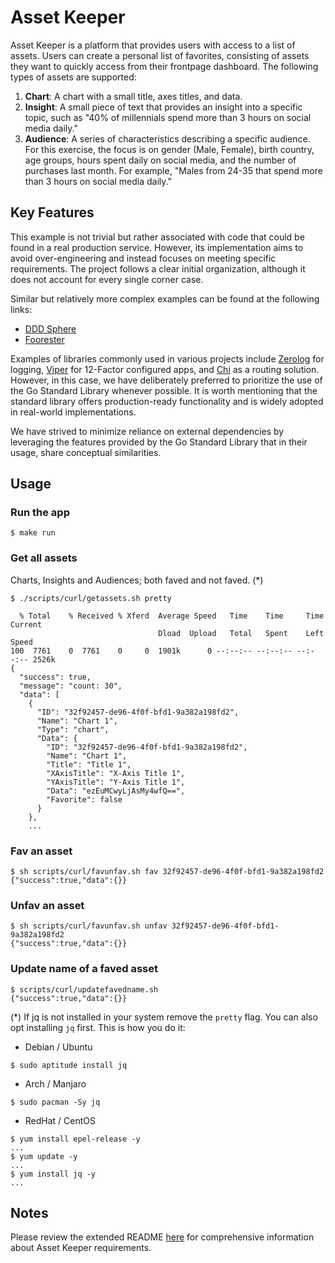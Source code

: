 # Asset Keeper

Asset Keeper is a platform that provides users with access to a list of assets. Users can create a personal list of favorites, consisting of assets they want to quickly access from their frontpage dashboard. The following types of assets are supported:

1. **Chart**: A chart with a small title, axes titles, and data.
2. **Insight**: A small piece of text that provides an insight into a specific topic, such as "40% of millennials spend more than 3 hours on social media daily."
3. **Audience**: A series of characteristics describing a specific audience. For this exercise, the focus is on gender (Male, Female), birth country, age groups, hours spent daily on social media, and the number of purchases last month. For example, "Males from 24-35 that spend more than 3 hours on social media daily."

## Key Features

This example is not trivial but rather associated with code that could be found in a real production service. However, its implementation aims to avoid over-engineering and instead focuses on meeting specific requirements. The project follows a clear initial organization, although it does not account for every single corner case.

Similar but relatively more complex examples can be found at the following links:

* [DDD Sphere](https://github.com/orgs/dddsphere/repositories) 
* [Foorester](https://github.com/orgs/foorester/repositories)

Examples of libraries commonly used in various projects include [Zerolog](https://github.com/rs/zerolog) for logging, [Viper](https://github.com/spf13/viper) for 12-Factor configured apps, and [Chi](https://github.com/go-chi/chi) as a routing solution. However, in this case, we have deliberately preferred to prioritize the use of the Go Standard Library whenever possible. It is worth mentioning that the standard library offers production-ready functionality and is widely adopted in real-world implementations.

We have strived to minimize reliance on external dependencies by leveraging the features provided by the Go Standard Library that in their usage, share conceptual similarities.

## Usage
### Run the app
```
$ make run
```

### Get all assets
Charts, Insights and Audiences; both faved and not faved. (*)
```
$ ./scripts/curl/getassets.sh pretty

  % Total    % Received % Xferd  Average Speed   Time    Time     Time  Current
                                 Dload  Upload   Total   Spent    Left  Speed
100  7761    0  7761    0     0  1901k      0 --:--:-- --:--:-- --:--:-- 2526k
{
  "success": true,
  "message": "count: 30",
  "data": [
    {
      "ID": "32f92457-de96-4f0f-bfd1-9a382a198fd2",
      "Name": "Chart 1",
      "Type": "chart",
      "Data": {
        "ID": "32f92457-de96-4f0f-bfd1-9a382a198fd2",
        "Name": "Chart 1",
        "Title": "Title 1",
        "XAxisTitle": "X-Axis Title 1",
        "YAxisTitle": "Y-Axis Title 1",
        "Data": "ezEuMCwyLjAsMy4wfQ==",
        "Favorite": false
      }
    },
    ...
```

### Fav an asset
```
$ sh scripts/curl/favunfav.sh fav 32f92457-de96-4f0f-bfd1-9a382a198fd2
{"success":true,"data":{}}
```

### Unfav an asset
```
$ sh scripts/curl/favunfav.sh unfav 32f92457-de96-4f0f-bfd1-9a382a198fd2
{"success":true,"data":{}}
```

### Update name of a faved asset
```
$ scripts/curl/updatefavedname.sh
{"success":true,"data":{}}
```

(*) If jq is not installed in your system remove the `pretty` flag.
You can also opt installing `jq` first.
This is how you do it:

* Debian / Ubuntu
```
$ sudo aptitude install jq
```

* Arch / Manjaro
```
$ sudo pacman -Sy jq
```

* RedHat / CentOS
```
$ yum install epel-release -y
...
$ yum update -y 
...
$ yum install jq -y
...
```

## Notes

Please review the extended README [here](docs/readme.md) for comprehensive information about Asset Keeper requirements.  
